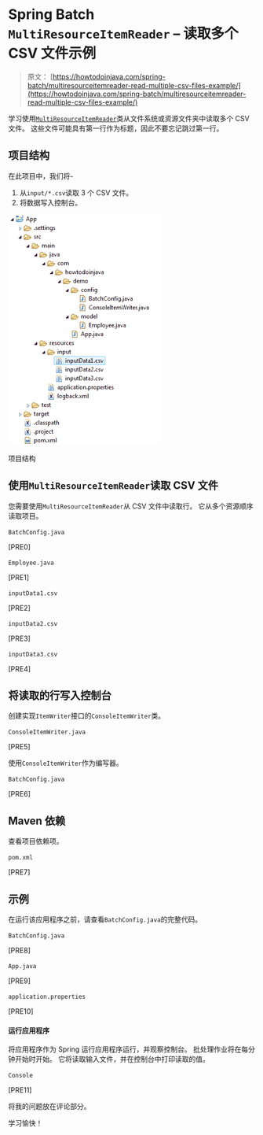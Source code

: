 # Spring Batch `MultiResourceItemReader` – 读取多个 CSV 文件示例

> 原文： [https://howtodoinjava.com/spring-batch/multiresourceitemreader-read-multiple-csv-files-example/](https://howtodoinjava.com/spring-batch/multiresourceitemreader-read-multiple-csv-files-example/)

学习使用[`MultiResourceItemReader`](https://docs.spring.io/spring-batch/4.0.x/api/org/springframework/batch/item/file/MultiResourceItemReader.html)类从文件系统或资源文件夹中读取多个 CSV 文件。 这些文件可能具有第一行作为标题，因此不要忘记跳过第一行。

## 项目结构

在此项目中，我们将-

1.  从`input/*.csv`读取 3 个 CSV 文件。
2.  将数据写入控制台。

![Project Structure](img/011263980f3e5941da39e6c219dd29c2.jpg)

项目结构

## 使用`MultiResourceItemReader`读取 CSV 文件

您需要使用`MultiResourceItemReader`从 CSV 文件中读取行。 它从多个资源顺序读取项目。

`BatchConfig.java`

[PRE0]

`Employee.java`

[PRE1]

`inputData1.csv`

[PRE2]

`inputData2.csv`

[PRE3]

`inputData3.csv`

[PRE4]

## 将读取的行写入控制台

创建实现`ItemWriter`接口的`ConsoleItemWriter`类。

`ConsoleItemWriter.java`

[PRE5]

使用`ConsoleItemWriter`作为编写器。

`BatchConfig.java`

[PRE6]

## Maven 依赖

查看项目依赖项。

`pom.xml`

[PRE7]

## 示例

在运行该应用程序之前，请查看`BatchConfig.java`的完整代码。

`BatchConfig.java`

[PRE8]

`App.java`

[PRE9]

`application.properties`

[PRE10]

#### 运行应用程序

将应用程序作为 Spring 运行应用程序运行，并观察控制台。 批处理作业将在每分钟开始时开始。 它将读取输入文件，并在控制台中打印读取的值。

`Console`

[PRE11]

将我的问题放在评论部分。

学习愉快！